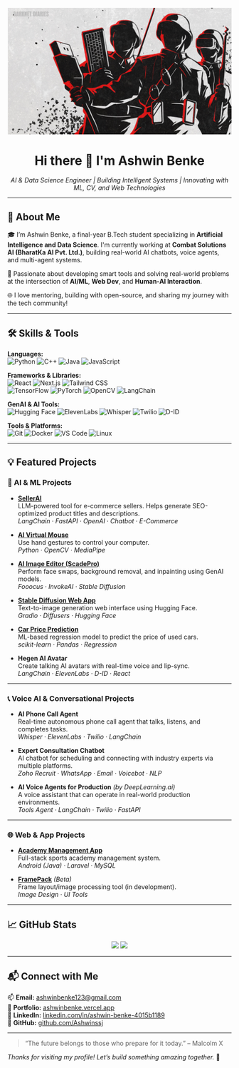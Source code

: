 <!-- Banner Image -->
<p align="center">
  <img src="https://github.com/Ashwinssj/Ashwinssj/blob/main/assets/cyberarmy-Desktop.jpg?raw=true" alt="Cyber Army Banner" width="800" />
</p>

<h1 align="center">Hi there 👋 I'm Ashwin Benke</h1>

<p align="center">
  <em>AI & Data Science Engineer | Building Intelligent Systems | Innovating with ML, CV, and Web Technologies</em>
</p>

---

## 🚀 About Me

🎓 I’m Ashwin Benke, a final-year B.Tech student specializing in **Artificial Intelligence and Data Science**. I'm currently working at **Combat Solutions AI (BharatKa AI Pvt. Ltd.)**, building real-world AI chatbots, voice agents, and multi-agent systems.

🧠 Passionate about developing smart tools and solving real-world problems at the intersection of **AI/ML**, **Web Dev**, and **Human-AI Interaction**.

🌐 I love mentoring, building with open-source, and sharing my journey with the tech community!

---

## 🛠️ Skills & Tools

**Languages:**  
![Python](https://img.shields.io/badge/-Python-333?style=flat&logo=python)
![C++](https://img.shields.io/badge/-C++-00599C?style=flat&logo=c%2B%2B)
![Java](https://img.shields.io/badge/-Java-007396?style=flat&logo=java)
![JavaScript](https://img.shields.io/badge/-JavaScript-F7DF1E?style=flat&logo=javascript&logoColor=black)

**Frameworks & Libraries:**  
![React](https://img.shields.io/badge/-React-20232A?style=flat&logo=react)
![Next.js](https://img.shields.io/badge/-Next.js-000000?style=flat&logo=nextdotjs)
![Tailwind CSS](https://img.shields.io/badge/-TailwindCSS-38B2AC?style=flat&logo=tailwind-css)  
![TensorFlow](https://img.shields.io/badge/-TensorFlow-FF6F00?style=flat&logo=tensorflow)
![PyTorch](https://img.shields.io/badge/-PyTorch-EE4C2C?style=flat&logo=pytorch)
![OpenCV](https://img.shields.io/badge/-OpenCV-5C3EE8?style=flat&logo=opencv)
![LangChain](https://img.shields.io/badge/-LangChain-000000?style=flat&logo=data:image/svg+xml;base64)

**GenAI & AI Tools:**  
![Hugging Face](https://img.shields.io/badge/-Hugging%20Face-FFD21F?style=flat&logo=huggingface)
![ElevenLabs](https://img.shields.io/badge/-ElevenLabs-black?style=flat)
![Whisper](https://img.shields.io/badge/-Whisper-blue?style=flat)
![Twilio](https://img.shields.io/badge/-Twilio-F22F46?style=flat&logo=twilio)
![D-ID](https://img.shields.io/badge/-D--ID-darkgreen?style=flat)

**Tools & Platforms:**  
![Git](https://img.shields.io/badge/-Git-F05032?style=flat&logo=git)
![Docker](https://img.shields.io/badge/-Docker-2496ED?style=flat&logo=docker)
![VS Code](https://img.shields.io/badge/-VSCode-007ACC?style=flat&logo=visual-studio-code)
![Linux](https://img.shields.io/badge/-Linux-FCC624?style=flat&logo=linux)

---

## 💡 Featured Projects

### 🧠 AI & ML Projects

- **[SellerAI](https://github.com/Ashwinssj/SellerAI)**  
  LLM-powered tool for e-commerce sellers. Helps generate SEO-optimized product titles and descriptions.  
  _LangChain · FastAPI · OpenAI · Chatbot · E-Commerce_

- **[AI Virtual Mouse](https://github.com/Ashwinssj/AI-Virtual-Mouse)**  
  Use hand gestures to control your computer.  
  _Python · OpenCV · MediaPipe_

- **[AI Image Editor (ScadePro)](https://github.com/Ashwinssj/ScadePro)**  
  Perform face swaps, background removal, and inpainting using GenAI models.  
  _Fooocus · InvokeAI · Stable Diffusion_

- **[Stable Diffusion Web App](https://github.com/Ashwinssj/StableDiffusionGradio)**  
  Text-to-image generation web interface using Hugging Face.  
  _Gradio · Diffusers · Hugging Face_

- **[Car Price Prediction](https://github.com/Ashwinssj/ML-CarPricePrediction)**  
  ML-based regression model to predict the price of used cars.  
  _scikit-learn · Pandas · Regression_

- **Hegen AI Avatar**  
  Create talking AI avatars with real-time voice and lip-sync.  
  _LangChain · ElevenLabs · D-ID · React_

---

### 📞 Voice AI & Conversational Projects

- **AI Phone Call Agent**  
  Real-time autonomous phone call agent that talks, listens, and completes tasks.  
  _Whisper · ElevenLabs · Twilio · LangChain_

- **Expert Consultation Chatbot**  
  AI chatbot for scheduling and connecting with industry experts via multiple platforms.  
  _Zoho Recruit · WhatsApp · Email · Voicebot · NLP_

- **AI Voice Agents for Production** *(by DeepLearning.ai)*  
  A voice assistant that can operate in real-world production environments.  
  _Tools Agent · LangChain · Twilio · FastAPI_

---

### 🌐 Web & App Projects

- **[Academy Management App](https://github.com/Ashwinssj/PSA-ManagementApp)**  
  Full-stack sports academy management system.  
  _Android (Java) · Laravel · MySQL_

- **[FramePack](https://github.com/Ashwinssj/FramePack-main)** *(Beta)*  
  Frame layout/image processing tool (in development).  
  _Image Design · UI Tools_

---

## 📈 GitHub Stats

<p align="center">
  <img src="https://github-readme-stats.vercel.app/api?username=Ashwinssj&show_icons=true&theme=radical" width="48%"/>
  <img src="https://github-readme-stats.vercel.app/api/top-langs/?username=Ashwinssj&layout=compact&theme=radical" width="48%"/>
</p>

---

## 📬 Connect with Me

📫 **Email:** [ashwinbenke123@gmail.com](mailto:ashwinbenke123@gmail.com)  
🔗 **Portfolio:** [ashwinbenke.vercel.app](https://ashwinbenke.vercel.app)  
💼 **LinkedIn:** [linkedin.com/in/ashwin-benke-4015b1189](https://www.linkedin.com/in/ashwin-benke-4015b1189)  
🐙 **GitHub:** [github.com/Ashwinssj](https://github.com/Ashwinssj)

---

> “The future belongs to those who prepare for it today.” – Malcolm X

_Thanks for visiting my profile! Let’s build something amazing together._ 🚀
